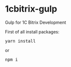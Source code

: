 # 1cbitrix-gulp
Gulp for 1C Bitrix Development

First of all install packages:
<pre>yarn install</pre>
or
<pre>npm i</pre>